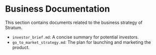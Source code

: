 # Business Documentation

This section contains documents related to the business strategy of Stratum.

- `investor_brief.md`: A concise summary for potential investors.
- `go_to_market_strategy.md`: The plan for launching and marketing the product.
